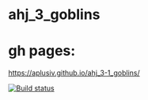 # ahj_3_goblins

# gh pages: 
https://aplusiv.github.io/ahj_3-1_goblins/


[![Build status](https://ci.appveyor.com/api/projects/status/t8pkwa3lo7noqx47?svg=true)](https://ci.appveyor.com/project/AplusIv/ahj-3-1-goblins)

